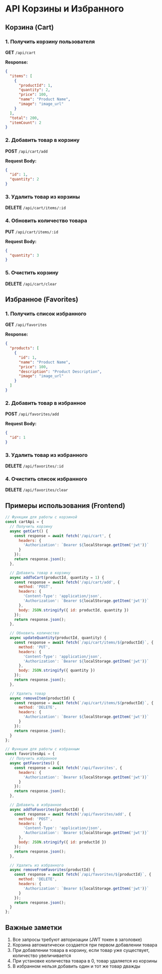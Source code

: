 # API Корзины и Избранного

## Корзина (Cart)

### 1. Получить корзину пользователя
**GET** `/api/cart`

**Response:**
```json
{
  "items": [
    {
      "productId": 1,
      "quantity": 2,
      "price": 100,
      "name": "Product Name",
      "image": "image_url"
    }
  ],
  "total": 200,
  "itemCount": 2
}
```

### 2. Добавить товар в корзину
**POST** `/api/cart/add`

**Request Body:**
```json
{
  "id": 1,
  "quantity": 2
}
```

### 3. Удалить товар из корзины
**DELETE** `/api/cart/items/:id`

### 4. Обновить количество товара
**PUT** `/api/cart/items/:id`

**Request Body:**
```json
{
  "quantity": 3
}
```

### 5. Очистить корзину
**DELETE** `/api/cart/clear`

## Избранное (Favorites)

### 1. Получить список избранного
**GET** `/api/favorites`

**Response:**
```json
{
  "products": [
    {
      "id": 1,
      "name": "Product Name",
      "price": 100,
      "description": "Product Description",
      "image": "image_url"
    }
  ]
}
```

### 2. Добавить товар в избранное
**POST** `/api/favorites/add`

**Request Body:**
```json
{
  "id": 1
}
```

### 3. Удалить товар из избранного
**DELETE** `/api/favorites/:id`

### 4. Очистить список избранного
**DELETE** `/api/favorites/clear`

## Примеры использования (Frontend)

```javascript
// Функции для работы с корзиной
const cartApi = {
  // Получить корзину
  async getCart() {
    const response = await fetch('/api/cart', {
      headers: {
        'Authorization': `Bearer ${localStorage.getItem('jwt')}`
      }
    });
    return response.json();
  },

  // Добавить товар в корзину
  async addToCart(productId, quantity = 1) {
    const response = await fetch('/api/cart/add', {
      method: 'POST',
      headers: {
        'Content-Type': 'application/json',
        'Authorization': `Bearer ${localStorage.getItem('jwt')}`
      },
      body: JSON.stringify({ id: productId, quantity })
    });
    return response.json();
  },

  // Обновить количество
  async updateQuantity(productId, quantity) {
    const response = await fetch(`/api/cart/items/${productId}`, {
      method: 'PUT',
      headers: {
        'Content-Type': 'application/json',
        'Authorization': `Bearer ${localStorage.getItem('jwt')}`
      },
      body: JSON.stringify({ quantity })
    });
    return response.json();
  },

  // Удалить товар
  async removeItem(productId) {
    const response = await fetch(`/api/cart/items/${productId}`, {
      method: 'DELETE',
      headers: {
        'Authorization': `Bearer ${localStorage.getItem('jwt')}`
      }
    });
    return response.json();
  }
};

// Функции для работы с избранным
const favoritesApi = {
  // Получить избранное
  async getFavorites() {
    const response = await fetch('/api/favorites', {
      headers: {
        'Authorization': `Bearer ${localStorage.getItem('jwt')}`
      }
    });
    return response.json();
  },

  // Добавить в избранное
  async addToFavorites(productId) {
    const response = await fetch('/api/favorites/add', {
      method: 'POST',
      headers: {
        'Content-Type': 'application/json',
        'Authorization': `Bearer ${localStorage.getItem('jwt')}`
      },
      body: JSON.stringify({ id: productId })
    });
    return response.json();
  },

  // Удалить из избранного
  async removeFromFavorites(productId) {
    const response = await fetch(`/api/favorites/${productId}`, {
      method: 'DELETE',
      headers: {
        'Authorization': `Bearer ${localStorage.getItem('jwt')}`
      }
    });
    return response.json();
  }
};
```

## Важные заметки

1. Все запросы требуют авторизации (JWT токен в заголовке)
2. Корзина автоматически создается при первом добавлении товара
3. При добавлении товара в корзину, если товар уже существует, количество увеличивается
4. При установке количества товара в 0, товар удаляется из корзины
5. В избранном нельзя добавить один и тот же товар дважды
